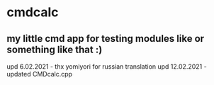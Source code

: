 # cmdcalc
 my little cmd app for testing modules like <random> or something like that :)
------------------------------------------------------------------------------

upd 6.02.2021 - thx yomiyori for russian translation
upd 12.02.2021 - updated CMDcalc.cpp
